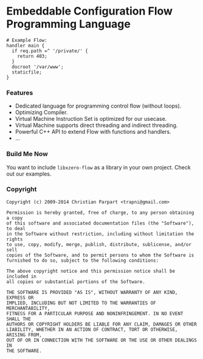 # Embeddable Configuration Flow Programming Language

```!sh
# Example Flow:
handler main {
  if req.path =^ '/private/' {
    return 403;
  }
  docroot '/var/www';
  staticfile;
}
```

### Features

* Dedicated language for programming control flow (without loops).
* Optimizing Compiler.
* Virtual Machine Instruction Set is optimized for our usecase.
* Virtual Machine supports direct threading and indirect threading.
* Powerful C++ API to extend Flow with functions and handlers.
* ...

### Build Me Now

You want to include `libxzero-flow` as a library in your own project.
Check out our examples.

### Copyright

```
Copyright (c) 2009-2014 Christian Parpart <trapni@gmail.com>

Permission is hereby granted, free of charge, to any person obtaining a copy
of this software and associated documentation files (the "Software"), to deal
in the Software without restriction, including without limitation the rights
to use, copy, modify, merge, publish, distribute, sublicense, and/or sell
copies of the Software, and to permit persons to whom the Software is
furnished to do so, subject to the following conditions:

The above copyright notice and this permission notice shall be included in
all copies or substantial portions of the Software.

THE SOFTWARE IS PROVIDED "AS IS", WITHOUT WARRANTY OF ANY KIND, EXPRESS OR
IMPLIED, INCLUDING BUT NOT LIMITED TO THE WARRANTIES OF MERCHANTABILITY,
FITNESS FOR A PARTICULAR PURPOSE AND NONINFRINGEMENT. IN NO EVENT SHALL THE
AUTHORS OR COPYRIGHT HOLDERS BE LIABLE FOR ANY CLAIM, DAMAGES OR OTHER
LIABILITY, WHETHER IN AN ACTION OF CONTRACT, TORT OR OTHERWISE, ARISING FROM,
OUT OF OR IN CONNECTION WITH THE SOFTWARE OR THE USE OR OTHER DEALINGS IN
THE SOFTWARE.
```
